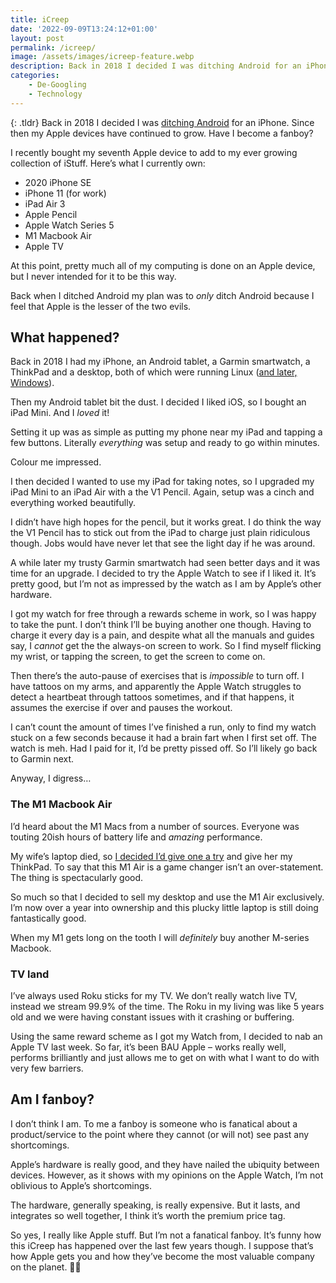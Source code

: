 ```yaml
---
title: iCreep
date: '2022-09-09T13:24:12+01:00'
layout: post
permalink: /icreep/
image: /assets/images/icreep-feature.webp
description: Back in 2018 I decided I was ditching Android for an iPhone. Since then my Apple devices have continued to grow. Have I become a fanboy?
categories:
    - De-Googling
    - Technology
---
```

{: .tldr}
Back in 2018 I decided I was [ditching Android](/why-im-ditching-android/) for an iPhone. Since then my Apple devices have continued to grow. Have I become a fanboy?

I recently bought my seventh Apple device to add to my ever growing collection of iStuff. Here’s what I currently own:

- 2020 iPhone SE
- iPhone 11 (for work)
- iPad Air 3
- Apple Pencil
- Apple Watch Series 5
- M1 Macbook Air
- Apple TV

At this point, pretty much all of my computing is done on an Apple device, but I never intended for it to be this way.

Back when I ditched Android my plan was to *only* ditch Android because I feel that Apple is the lesser of the two evils.

## What happened?

Back in 2018 I had my iPhone, an Android tablet, a Garmin smartwatch, a ThinkPad and a desktop, both of which were running Linux ([and later, Windows](/a-sombre-goodbye-to-linux/)).

Then my Android tablet bit the dust. I decided I liked iOS, so I bought an iPad Mini. And I *loved* it!

Setting it up was as simple as putting my phone near my iPad and tapping a few buttons. Literally *everything* was setup and ready to go within minutes.

Colour me impressed.

I then decided I wanted to use my iPad for taking notes, so I upgraded my iPad Mini to an iPad Air with a the V1 Pencil. Again, setup was a cinch and everything worked beautifully.

I didn’t have high hopes for the pencil, but it works great. I do think the way the V1 Pencil has to stick out from the iPad to charge just plain ridiculous though. Jobs would have never let that see the light day if he was around.

A while later my trusty Garmin smartwatch had seen better days and it was time for an upgrade. I decided to try the Apple Watch to see if I liked it. It’s pretty good, but I’m not as impressed by the watch as I am by Apple’s other hardware.

I got my watch for free through a rewards scheme in work, so I was happy to take the punt. I don’t think I’ll be buying another one though. Having to charge it every day is a pain, and despite what all the manuals and guides say, I *cannot* get the the always-on screen to work. So I find myself flicking my wrist, or tapping the screen, to get the screen to come on.

Then there’s the auto-pause of exercises that is *impossible* to turn off. I have tattoos on my arms, and apparently the Apple Watch struggles to detect a heartbeat through tattoos sometimes, and if that happens, it assumes the exercise if over and pauses the workout.

I can’t count the amount of times I’ve finished a run, only to find my watch stuck on a few seconds because it had a brain fart when I first set off. The watch is meh. Had I paid for it, I’d be pretty pissed off. So I’ll likely go back to Garmin next.

Anyway, I digress…

### The M1 Macbook Air

I’d heard about the M1 Macs from a number of sources. Everyone was touting 20ish hours of battery life and *amazing* performance.

My wife’s laptop died, so [I decided I’d give one a try](/macbook-m1-4-month-update/) and give her my ThinkPad. To say that this M1 Air is a game changer isn’t an over-statement. The thing is spectacularly good.

So much so that I decided to sell my desktop and use the M1 Air exclusively. I’m now over a year into ownership and this plucky little laptop is still doing fantastically good.

When my M1 gets long on the tooth I will *definitely* buy another M-series Macbook.

### TV land

I’ve always used Roku sticks for my TV. We don’t really watch live TV, instead we stream 99.9% of the time. The Roku in my living was like 5 years old and we were having constant issues with it crashing or buffering.

Using the same reward scheme as I got my Watch from, I decided to nab an Apple TV last week. So far, it’s been BAU Apple – works really well, performs brilliantly and just allows me to get on with what I want to do with very few barriers.

## Am I fanboy?

I don’t think I am. To me a fanboy is someone who is fanatical about a product/service to the point where they cannot (or will not) see past any shortcomings.

Apple’s hardware is really good, and they have nailed the ubiquity between devices. However, as it shows with my opinions on the Apple Watch, I’m not oblivious to Apple’s shortcomings.

The hardware, generally speaking, is really expensive. But it lasts, and integrates so well together, I think it’s worth the premium price tag.

So yes, I really like Apple stuff. But I’m not a fanatical fanboy. It’s funny how this iCreep has happened over the last few years though. I suppose that’s how Apple gets you and how they’ve become the most valuable company on the planet. 🤷‍♂️